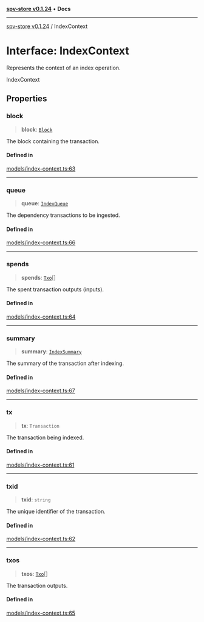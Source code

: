 [**spv-store v0.1.24**](../README.md) • **Docs**

***

[spv-store v0.1.24](../globals.md) / IndexContext

# Interface: IndexContext

Represents the context of an index operation.

 IndexContext

## Properties

### block

> **block**: [`Block`](../classes/Block.md)

The block containing the transaction.

#### Defined in

[models/index-context.ts:63](https://github.com/bitcoin-sv/spv-store/blob/03686d41c08cfcf21568a9b1fd3404a8ac07fb36/src/models/index-context.ts#L63)

***

### queue

> **queue**: [`IndexQueue`](../type-aliases/IndexQueue.md)

The dependency transactions to be ingested.

#### Defined in

[models/index-context.ts:66](https://github.com/bitcoin-sv/spv-store/blob/03686d41c08cfcf21568a9b1fd3404a8ac07fb36/src/models/index-context.ts#L66)

***

### spends

> **spends**: [`Txo`](../classes/Txo.md)[]

The spent transaction outputs (inputs).

#### Defined in

[models/index-context.ts:64](https://github.com/bitcoin-sv/spv-store/blob/03686d41c08cfcf21568a9b1fd3404a8ac07fb36/src/models/index-context.ts#L64)

***

### summary

> **summary**: [`IndexSummary`](../type-aliases/IndexSummary.md)

The summary of the transaction after indexing.

#### Defined in

[models/index-context.ts:67](https://github.com/bitcoin-sv/spv-store/blob/03686d41c08cfcf21568a9b1fd3404a8ac07fb36/src/models/index-context.ts#L67)

***

### tx

> **tx**: `Transaction`

The transaction being indexed.

#### Defined in

[models/index-context.ts:61](https://github.com/bitcoin-sv/spv-store/blob/03686d41c08cfcf21568a9b1fd3404a8ac07fb36/src/models/index-context.ts#L61)

***

### txid

> **txid**: `string`

The unique identifier of the transaction.

#### Defined in

[models/index-context.ts:62](https://github.com/bitcoin-sv/spv-store/blob/03686d41c08cfcf21568a9b1fd3404a8ac07fb36/src/models/index-context.ts#L62)

***

### txos

> **txos**: [`Txo`](../classes/Txo.md)[]

The transaction outputs.

#### Defined in

[models/index-context.ts:65](https://github.com/bitcoin-sv/spv-store/blob/03686d41c08cfcf21568a9b1fd3404a8ac07fb36/src/models/index-context.ts#L65)
